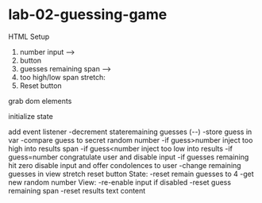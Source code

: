 # lab-02-guessing-game
HTML Setup
1. number input -->
2. button 
3. guesses remaining span -->
4. too high/low span
stretch:
1. Reset button

grab dom elements

initialize state

add event listener
    -decrement stateremaining guesses (--)
    -store guess in var
    -compare guess to secret random number
    -if guess>number inject too high into results span
    -if guess<number inject too low into results
    -if guess=number congratulate user and disable input
    -if guesses remaining hit zero disable input and offer condolences to user
    -change remaining guesses in view
stretch reset button
State:
    -reset remain guesses to 4
    -get new random number
View:
    -re-enable input if disabled
    -reset guess remaining span
    -reset results text content